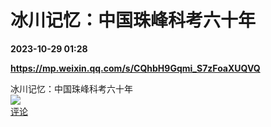 # 冰川记忆：中国珠峰科考六十年

**2023-10-29 01:28**

**https://mp.weixin.qq.com/s/CQhbH9Gqmi_S7zFoaXUQVQ**

冰川记忆：中国珠峰科考六十年  
![](https://img3.chouti.com/CHOUTI_20231028/7DC48A414E64441E9EAC61520889DC95_W809H809.jpeg)  
[评论](https://m.chouti.com/link/40431470)